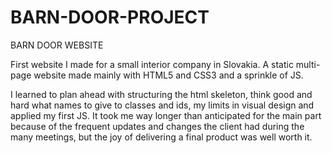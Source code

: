 # BARN-DOOR-PROJECT
BARN DOOR WEBSITE

First website I made for a small interior company in Slovakia.
A static multi-page website made mainly with HTML5 and CSS3 and a sprinkle of JS.

I learned to plan ahead with structuring the html skeleton, think good and hard what names to give to classes and ids, my limits in visual design and applied my first JS.
It took me way longer than anticipated for the main part because of the frequent updates and changes the client had during the many meetings, but the joy of delivering a final product was well worth it.
